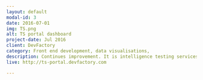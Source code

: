 ```yaml
---
layout: default
modal-id: 3
date: 2016-07-01
img: TS.png
alt: TS portal dashboard
project-date: Jul 2016
client: DevFactory
category: Front end development, data visualisations,
description: Continues improvement. It is intelligence testing services, based on image recognition and AI.
live: http://ts-portal.devfactory.com

---
```

